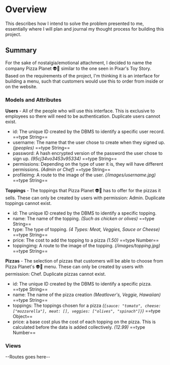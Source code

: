 # Overview
This describes how I intend to solve the problem presented to me, essentially where I will plan and journal my thought process for building this project. 

## Summary
For the sake of nostalgia/emotional attachment, I decided to name the company Pizza Planet :alien::pizza: similar to the one seen in Pixar's Toy Story. Based on the requirements of the project, I'm thinking it is an interface for building a menu, such that customers would use this to order from inside or on the website.

### Models and Attributes
**Users** - All of the people who will use this interface. This is exclusive to employees so there will need to be authentication. Duplicate users cannot exist. 
- id: The unique ID created by the DBMS to identify a specific user record. ==type String==
- username: The name that the user chose to create when they signed up. *(jpeoples)* ==type String==
- password: A hash encrypted version of the password the user chose to sign up. *(95cj34vo3453v95334)* ==type String==
- permissions: Depending on the type of user it is, they will have different permissions. *(Admin or Chef)* ==type String==
- profileimg: A route to the image of the user. *(/images/username.jpg)* ==type String==

**Toppings** - The toppings that Pizza Planet :alien::pizza: has to offer for the pizzas it sells. These can only be created by users with permission: Admin. Duplicate toppings cannot exist. 
- id: The unique ID created by the DBMS to identify a specific topping.
- name: The name of the topping. *(Such as chicken or olives)* ==type String==
- type: The type of topping. *(4 Types: Meat, Veggies, Sauce or Cheese)* ==type String==
- price: The cost to add the topping to a pizza *(1.50)* ==type Number==
- toppingimg: A route to the image of the topping. *(/images/topping.jpg)* ==type String==  

**Pizzas** - The selection of pizzas that customers will be able to choose from Pizza Planet's :alien::pizza: menu. These can only be created by users with permission: Chef. Duplicate pizzas cannot exist. 
- id: The unique ID created by the DBMS to identify a specific pizza. ==type String==
- name: The name of the pizza creation *(Meatlover's, Veggie, Hawaiian)* ==type String==
- toppings: The toppings chosen for a pizza *(`{sauce: "tomato", cheese: ["mozzarella"], meat: [], veggies: ["olives", "spinach"]}`)* ==type Object==
- price: a base cost plus the cost of each topping on the pizza. This is calculated before the data is added collectively. *(12.99)* ==type Number==

### Views

--Routes goes here--